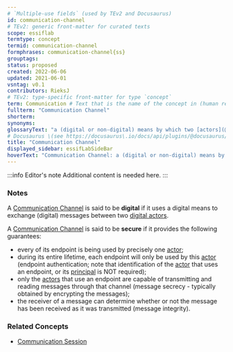 ```yaml
---
# `Multiple-use fields` (used by TEv2 and Docusaurus)
id: communication-channel
# TEv2: generic front-matter for curated texts
scope: essiflab
termtype: concept
termid: communication-channel
formphrases: communication-channel{ss}
grouptags:
status: proposed
created: 2022-06-06
updated: 2021-06-01
vsntag: v0.1
contributors: RieksJ
# TEv2: type-specific front-matter for type `concept`
term: Communication # Text that is the name of the concept in (human readable) texts.
fullterm: "Communication Channel"
shorterm:
synonyms:
glossaryText: "a (digital or non-digital) means by which two [actors](@) can exchange messages with one another."
# Docusaurus \(see https://docusaurus\.io/docs/api/plugins/@docusaurus/plugin-content-docs#markdown-front-matter\):
title: "Communication Channel"
displayed_sidebar: essifLabSideBar
hoverText: "Communication Channel: a (digital or non-digital) means by which two Actors can exchange messages with one another."
---
```


:::info Editor's note
Additional content is needed here.
:::

### Notes

A [Communication Channel](@) is said to be **digital** if it uses a digital means to exchange (digital) messages between two [digital actors](@).

A [Communication Channel](@) is said to be **secure** if it provides the following guarantees:
- every of its endpoint is being used by precisely one [actor](@);
- during its entire lifetime, each endpoint will only be used by this [actor](@) (endpoint authentication; note that identification of the [actor](@) that uses an endpoint, or its [principal](@) is NOT required);
- only the [actors](@) that use an endpoint are capable of transmitting and reading messages through that channel (message secrecy - typically obtained by encrypting the messages);
- the receiver of a message can determine whether or not the message has been received as it was transmitted (message integrity).

### Related Concepts
- [Communication Session](@)
